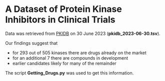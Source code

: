 # A Dataset of Protein Kinase Inhibitors in Clinical Trials
Data was retrieved from [PKIDB](https://www.icoa.fr/pkidb/) on 30 June 2023 (**pkidb_2023-06-30.tsv**).

Our findings suggest that 
- for 293 out of 505 kinases there are drugs already on the market
- for an additional 7 there are compounds in development
- earlier candidates likely for many of the remainder

The script **Getting_Drugs.py** was used to get this information. 
